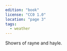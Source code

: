 ```yaml
---
edition: "book"
license: "CC0 1.0"
location: "page 3"
tags:
  - weather
---
```

Showrs of rayne and hayle.
